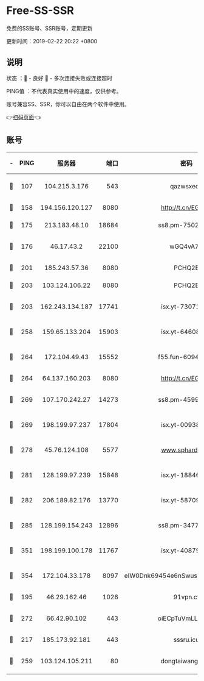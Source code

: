 # Free-SS-SSR

免费的SS账号、SSR账号，定期更新

更新时间：2019-02-22 20:22 +0800

## 说明

状态     ：🙂 - 良好 🙁 - 多次连接失败或连接超时

PING值   ：不代表真实使用中的速度，仅供参考。

账号兼容SS、SSR，你可以自由在两个软件中使用。

👉[扫码页面](https://liesauer.github.io/free-ss-ssr.github.io/)👈

## 账号

|-|PING|服务器|端口|密码|加密方式|区域|
|:----:|:----:|:-----:|-----:|:----:|:----:|:----:|
|🙂|107|104.215.3.176|543|qazwsxedc|aes-256-gcm|JP|
|🙂|158|194.156.120.127|8080|http://t.cn/EGJIyrl|rc4-md5|RU|
|🙂|175|213.183.48.10|18684|ss8.pm-75023090|rc4-md5|RU|
|🙂|176|46.17.43.2|22100|wGQ4vA7D|aes-256-gcm|RU|
|🙂|201|185.243.57.36|8080|PCHQ2E|rc4-md5|US|
|🙂|203|103.124.106.22|8080|PCHQ2E|rc4-md5|CN|
|🙂|203|162.243.134.187|17741|isx.yt-73071395|aes-256-cfb|US|
|🙂|258|159.65.133.204|15903|isx.yt-64608390|aes-256-cfb|SG|
|🙂|264|172.104.49.43|15552|f55.fun-60946179|aes-256-cfb|SG|
|🙂|264|64.137.160.203|8080|http://t.cn/EGJIyrl|rc4-md5|CA|
|🙂|269|107.170.242.27|14273|ss8.pm-45999497|aes-256-cfb|US|
|🙂|269|198.199.97.237|17804|isx.yt-00938684|aes-256-cfb|US|
|🙂|278|45.76.124.108|5577|www.sphard.com|aes-256-cfb|AU|
|🙂|281|128.199.97.239|15848|isx.yt-18846898|aes-256-cfb|SG|
|🙂|282|206.189.82.176|13770|isx.yt-58709121|aes-256-cfb|SG|
|🙂|285|128.199.154.243|12896|ss8.pm-34775520|aes-256-cfb|SG|
|🙂|351|198.199.100.178|11767|isx.yt-40879146|aes-256-cfb|US|
|🙂|354|172.104.33.178|8097|eIW0Dnk69454e6nSwuspv9DmS201tQ0D|aes-256-cfb|SG|
|🙂|195|46.29.162.46|1026|91vpn.cf|rc4-md5|RU|
|🙂|272|66.42.90.102|443|oiECpTuVmLLxk4Ts|aes-256-cfb|US|
|🙁|217|185.173.92.181|443|sssru.icu|rc4-md5|RU|
|🙁|259|103.124.105.211|80|dongtaiwang.com|aes-256-cfb|US|
